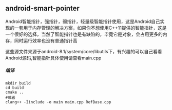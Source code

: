 ## android-smart-pointer
Android智能指针，强指针，弱指针，轻量级智能指针使用，这是Android自己实现的一套用于内存管理的解决方案，如果你不想使用C++11提供的智能指针，这是一个很好的选择，当然了智能指针也是有缺陷的，毕竟它是对象，会占用更多的内存，同时运行效率也没有普通指针高

这些源文件来源于android-8.1/system/core/libutils下，有兴趣的可以自己看看Android源码,智能指针具体使用请查看main.cpp

##### 编译
```
mkdir build
cd build
cmake ..
#或者
clang++ -Iinclude -o main main.cpp RefBase.cpp
```

